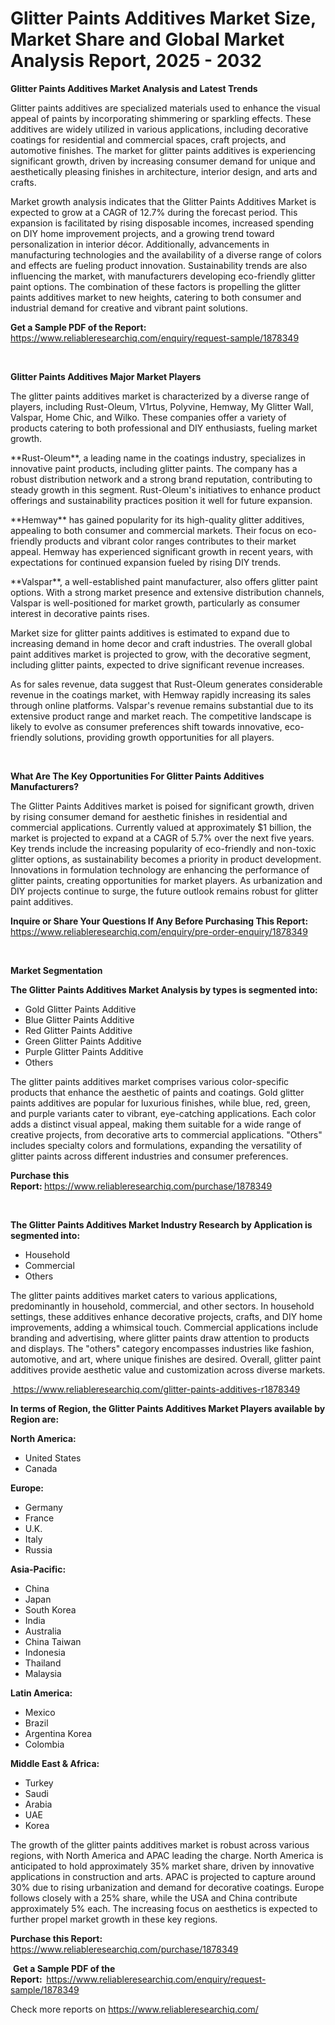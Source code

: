 <p><h1>Glitter Paints Additives Market Size, Market Share and Global Market Analysis Report, 2025 - 2032</h1></p><p><strong>Glitter Paints Additives Market Analysis and Latest Trends</strong></p>
<p><p>Glitter paints additives are specialized materials used to enhance the visual appeal of paints by incorporating shimmering or sparkling effects. These additives are widely utilized in various applications, including decorative coatings for residential and commercial spaces, craft projects, and automotive finishes. The market for glitter paints additives is experiencing significant growth, driven by increasing consumer demand for unique and aesthetically pleasing finishes in architecture, interior design, and arts and crafts.</p><p>Market growth analysis indicates that the Glitter Paints Additives Market is expected to grow at a CAGR of 12.7% during the forecast period. This expansion is facilitated by rising disposable incomes, increased spending on DIY home improvement projects, and a growing trend toward personalization in interior décor. Additionally, advancements in manufacturing technologies and the availability of a diverse range of colors and effects are fueling product innovation. Sustainability trends are also influencing the market, with manufacturers developing eco-friendly glitter paint options. The combination of these factors is propelling the glitter paints additives market to new heights, catering to both consumer and industrial demand for creative and vibrant paint solutions.</p></p>
<p><strong>Get a Sample PDF of the Report:&nbsp;</strong> <a href="https://www.reliableresearchiq.com/enquiry/request-sample/1878349?utm_campaign=1870&utm_medium=2&utm_source=Github&utm_content=ia&utm_term=04022025&utm_id=glitter-paints-additives">https://www.reliableresearchiq.com/enquiry/request-sample/1878349</a></p>
<p>&nbsp;</p>
<p><strong>Glitter Paints Additives Major Market Players</strong></p>
<p><p>The glitter paints additives market is characterized by a diverse range of players, including Rust-Oleum, V1rtus, Polyvine, Hemway, My Glitter Wall, Valspar, Home Chic, and Wilko. These companies offer a variety of products catering to both professional and DIY enthusiasts, fueling market growth.</p><p>**Rust-Oleum**, a leading name in the coatings industry, specializes in innovative paint products, including glitter paints. The company has a robust distribution network and a strong brand reputation, contributing to steady growth in this segment. Rust-Oleum's initiatives to enhance product offerings and sustainability practices position it well for future expansion.</p><p>**Hemway** has gained popularity for its high-quality glitter additives, appealing to both consumer and commercial markets. Their focus on eco-friendly products and vibrant color ranges contributes to their market appeal. Hemway has experienced significant growth in recent years, with expectations for continued expansion fueled by rising DIY trends.</p><p>**Valspar**, a well-established paint manufacturer, also offers glitter paint options. With a strong market presence and extensive distribution channels, Valspar is well-positioned for market growth, particularly as consumer interest in decorative paints rises.</p><p>Market size for glitter paints additives is estimated to expand due to increasing demand in home decor and craft industries. The overall global paint additives market is projected to grow, with the decorative segment, including glitter paints, expected to drive significant revenue increases.</p><p>As for sales revenue, data suggest that Rust-Oleum generates considerable revenue in the coatings market, with Hemway rapidly increasing its sales through online platforms. Valspar's revenue remains substantial due to its extensive product range and market reach. The competitive landscape is likely to evolve as consumer preferences shift towards innovative, eco-friendly solutions, providing growth opportunities for all players.</p></p>
<p>&nbsp;</p>
<p><strong>What Are The Key Opportunities For Glitter Paints Additives Manufacturers?</strong></p>
<p><p>The Glitter Paints Additives market is poised for significant growth, driven by rising consumer demand for aesthetic finishes in residential and commercial applications. Currently valued at approximately $1 billion, the market is projected to expand at a CAGR of 5.7% over the next five years. Key trends include the increasing popularity of eco-friendly and non-toxic glitter options, as sustainability becomes a priority in product development. Innovations in formulation technology are enhancing the performance of glitter paints, creating opportunities for market players. As urbanization and DIY projects continue to surge, the future outlook remains robust for glitter paint additives.</p></p>
<p><strong>Inquire or Share Your Questions If Any Before Purchasing This Report:</strong> <a href="https://www.reliableresearchiq.com/enquiry/pre-order-enquiry/1878349?utm_campaign=1870&utm_medium=2&utm_source=Github&utm_content=ia&utm_term=04022025&utm_id=glitter-paints-additives">https://www.reliableresearchiq.com/enquiry/pre-order-enquiry/1878349</a></p>
<p>&nbsp;</p>
<p><strong>Market Segmentation</strong></p>
<p><strong>The Glitter Paints Additives Market Analysis by types is segmented into:</strong></p>
<p><ul><li>Gold Glitter Paints Additive</li><li>Blue Glitter Paints Additive</li><li>Red Glitter Paints Additive</li><li>Green Glitter Paints Additive</li><li>Purple Glitter Paints Additive</li><li>Others</li></ul></p>
<p><p>The glitter paints additives market comprises various color-specific products that enhance the aesthetic of paints and coatings. Gold glitter paints additives are popular for luxurious finishes, while blue, red, green, and purple variants cater to vibrant, eye-catching applications. Each color adds a distinct visual appeal, making them suitable for a wide range of creative projects, from decorative arts to commercial applications. "Others" includes specialty colors and formulations, expanding the versatility of glitter paints across different industries and consumer preferences.</p></p>
<p><strong>Purchase this Report:&nbsp;</strong><a href="https://www.reliableresearchiq.com/purchase/1878349?utm_campaign=1870&utm_medium=2&utm_source=Github&utm_content=ia&utm_term=04022025&utm_id=glitter-paints-additives">https://www.reliableresearchiq.com/purchase/1878349</a></p>
<p>&nbsp;</p>
<p><strong>The Glitter Paints Additives Market Industry Research by Application is segmented into:</strong></p>
<p><ul><li>Household</li><li>Commercial</li><li>Others</li></ul></p>
<p><p>The glitter paints additives market caters to various applications, predominantly in household, commercial, and other sectors. In household settings, these additives enhance decorative projects, crafts, and DIY home improvements, adding a whimsical touch. Commercial applications include branding and advertising, where glitter paints draw attention to products and displays. The "others" category encompasses industries like fashion, automotive, and art, where unique finishes are desired. Overall, glitter paint additives provide aesthetic value and customization across diverse markets.</p></p>
<p><a href="https://www.reliableresearchiq.com/glitter-paints-additives-r1878349?utm_campaign=1870&utm_medium=2&utm_source=Github&utm_content=ia&utm_term=04022025&utm_id=glitter-paints-additives">&nbsp;https://www.reliableresearchiq.com/glitter-paints-additives-r1878349</a></p>
<p><strong>In terms of Region, the Glitter Paints Additives Market Players available by Region are:</strong></p>
<p>
    <p> <strong> North America: </strong>
        <ul>
            <li>United States</li>
            <li>Canada</li>
        </ul>
        </p> 
    <p> <strong> Europe: </strong>
        <ul>
            <li>Germany</li>
            <li>France</li>
            <li>U.K.</li>
            <li>Italy</li>
            <li>Russia</li>
        </ul>
        </p> 
    <p> <strong> Asia-Pacific: </strong>
        <ul>
            <li>China</li>
            <li>Japan</li>
            <li>South Korea</li>
            <li>India</li>
            <li>Australia</li>
            <li>China Taiwan</li>
            <li>Indonesia</li>
            <li>Thailand</li>
            <li>Malaysia</li>
        </ul>
        </p> 
    <p> <strong> Latin America: </strong>
        <ul>
            <li>Mexico</li>
            <li>Brazil</li>
            <li>Argentina Korea</li>
            <li>Colombia</li>
        </ul>
        </p> 
    <p> <strong> Middle East & Africa: </strong>
        <ul>
            <li>Turkey</li>
            <li>Saudi</li>
            <li>Arabia</li>
            <li>UAE</li>
            <li>Korea</li>
        </ul>
    </p>
    </p>
<p><p>The growth of the glitter paints additives market is robust across various regions, with North America and APAC leading the charge. North America is anticipated to hold approximately 35% market share, driven by innovative applications in construction and arts. APAC is projected to capture around 30% due to rising urbanization and demand for decorative coatings. Europe follows closely with a 25% share, while the USA and China contribute approximately 5% each. The increasing focus on aesthetics is expected to further propel market growth in these key regions.</p></p>
<p><strong>Purchase this Report: </strong><a href="https://www.reliableresearchiq.com/purchase/1878349?utm_campaign=1870&utm_medium=2&utm_source=Github&utm_content=ia&utm_term=04022025&utm_id=glitter-paints-additives">https://www.reliableresearchiq.com/purchase/1878349</a></p>
<p>&nbsp;<strong>Get a Sample PDF of the Report:&nbsp;&nbsp;</strong><a href="https://www.reliableresearchiq.com/enquiry/request-sample/1878349?utm_campaign=1870&utm_medium=2&utm_source=Github&utm_content=ia&utm_term=04022025&utm_id=glitter-paints-additives">https://www.reliableresearchiq.com/enquiry/request-sample/1878349</a></p>
<p><strong></strong></p>
<p>Check more reports on <a href="https://www.reliableresearchiq.com/?utm_campaign=1870&utm_medium=2&utm_source=Github&utm_content=ia&utm_term=04022025&utm_id=glitter-paints-additives">https://www.reliableresearchiq.com/</a></p>